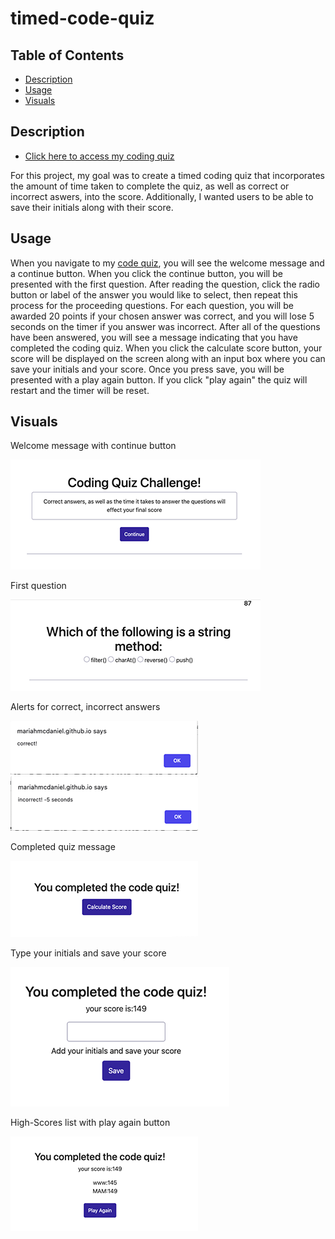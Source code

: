 # timed-code-quiz

## Table of Contents
- [Description](#Description)
- [Usage](#Usage)
- [Visuals](#Visuals)

## Description
- [Click here to access my coding quiz](https://mariahmcdaniel.github.io/timed-code-quiz/)

For this project, my goal was to create a timed coding quiz that incorporates the amount of time taken to complete the quiz, as well as correct or incorrect aswers, into the score. Additionally, I wanted users to be able to save their initials along with their score.

## Usage

When you navigate to my [code quiz](https://mariahmcdaniel.github.io/timed-code-quiz/), you will see the welcome message and a continue button. When you click the continue button, you will be presented with the first question. After reading the question, click the radio button or label of the answer you would like to select, then repeat this process for the proceeding questions. For each question, you will be awarded 20 points if your chosen answer was correct, and you will lose 5 seconds on the timer if you answer was incorrect. After all of the questions have been answered, you will see a message indicating that you have completed the coding quiz. When you click the calculate score button, your score will be displayed on the screen along with an input box where you can save your initials and your score. Once you press save, you will be presented with a play again button. If you click "play again" the quiz will restart and the timer will be reset.

## Visuals

Welcome message with continue button

![welcome](./assets/images/welcome.png)

First question 

![first question](./assets/images/firstquestion.png)

Alerts for correct, incorrect answers

![correct](./assets/images/correct-answer.png) ![incorrect](./assets/images/incorrect.png)

Completed quiz message

![completed](./assets/images/completed-calculate-score.png)

Type your initials and save your score

![save](./assets/images/completed-usernameinput.png)

High-Scores list with play again button

![highscores](./assets/images/highscores-playagain.png)

